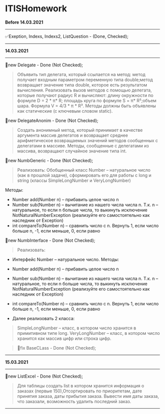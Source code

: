 # ITISHomework

**Before 14.03.2021**
***
:white_check_mark:Exeption, Indexs, Indexs2, ListQuestion - (Done, Checked); 
***

**14.03.2021**
***
 :black_square_button:new Delegate - Done (Not Checked); 
> Объявить тип делегата, который ссылается на метод:​ метод получает входным параметром переменную типа double;​метод возвращает значение типа double, которое есть результатом вычисления.​ Реализовать вызов методов с помощью делегата, которые получают радиус R и вычисляют:​ длину окружности по формуле D = 2 * π* R;​ площадь круга по формуле S = π* R²;​ объем шара. Формула V = 4/3 * π * R³.​ Методы должны быть объявлены как статические (с ключевым словом static).

 :black_square_button:new DelegateAnonim - Done (Not Checked); 
> Создать анонимный метод, который принимает в качестве аргумента массив делегатов и возвращает среднее арифметическое возвращаемых значений методов сообщенных с делегатами в массиве. Методы, сообщенные с делегатами из массива, возвращают случайное значение типа int.

:black_square_button:new NumbGeneric - Done (Not Checked); 
> Реализовать:​ Обобщенный класс Number – натуральное число (как в прошлой задаче), сформировать его для работы с long и string (классы SimpleLongNumber и VeryLongNumber) ​

Методы:​

- Number add(Number n) – прибавить целое число n​
- Number sub(Number n) – вычитание из нашего числа числа n. Т.к. n – натуральное, то если n больше числа, то выкинуть исключение NotNaturalNumberException (реализуйте его самостоятельно как наследник от Exception)​
- int compareTo(Number n) – сравнить число с n. Вернуть 1, если число больше n, -1, если меньше, 0, если равно

:black_square_button:new NumbInterface - Done (Not Checked); 

>Реализовать:​

- Интерфейс Number – натуральное число. Методы:​

- Number add(Number n) – прибавить целое число n​

- Number sub(Number n) – вычитание из нашего числа числа n. Т.к. n – натуральное, то если n больше числа, то выкинуть исключение NotNaturalNumberException (реализуйте его самостоятельно как наследник от Exception)​

- int compareTo(Number n) – сравнить число с n. Вернуть 1, если число больше n, -1, если меньше, 0, если равно​
- Далее реализовать 2 класса:​

> SimpleLongNumber – класс, в котором число хранится в примитивном типе long.​
> VeryLongNumber – класс, в котором число хранится как массив цифр или строка цифр.

> :black_square_button:fix BaseCLass - Done (Not Checked); 
***

**15.03.2021**
***
 :black_square_button:new ListExcel - Done (Not Checked);
> Для таблицы создать list в котором хранится информация о заказах (первые 150),Отсортировать по приоритетам, дате принятия заказа, даты прибытия заказа. Вывести имя даты заказа, что заказали, возможность удалить последний заказ.
***
